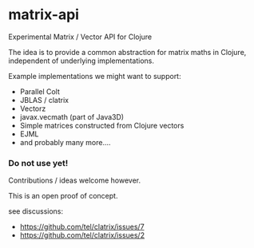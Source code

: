 matrix-api
==========

Experimental Matrix / Vector API for Clojure

The idea is to provide a common abstraction for matrix maths in Clojure, 
independent of underlying implementations.

Example implementations we might want to support:

 - Parallel Colt
 - JBLAS / clatrix
 - Vectorz
 - javax.vecmath (part of Java3D)
 - Simple matrices constructed from Clojure vectors
 - EJML
 - and probably many more....

### Do not use yet!

Contributions / ideas welcome however.

This is an open proof of concept.

see discussions:
 - https://github.com/tel/clatrix/issues/7
 - https://github.com/tel/clatrix/issues/2
 
